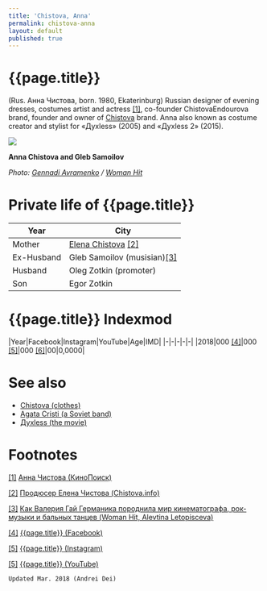 ```yaml
---
title: 'Chistova, Anna'
permalink: chistova-anna
layout: default
published: true
---
```


# {{page.title}}

(Rus. Анна Чистова, born. 1980, Ekaterinburg) Russian designer of evening dresses, costumes artist and actress <span id="a1">[\[1\]](#f1)</span>, co-founder ChistovaEndourova brand, founder and owner of [Chistova](chistova-clothes) brand. Anna also known as costume creator and stylist for «Духless» (2005) and «Духless 2» (2015).

![](http://www.womanhit.ru/media/CACHE/images/dynasty/dinastii4_6bRa2As/18341685626b30ca1e4f2497cdeabd74.png)

**Anna Chistova and Gleb Samoilov**


*Photo: [Gennadi Avramenko](avramenko-gennadi) / [Woman Hit](woman-hit)*

# Private life of {{page.title}}

|Year|City|
|-|-|
|Mother|[Elena Chistova](chistova-elena-producer) <span id="a2">[\[2\]](#f2)</span>|
|Ex-Husband|Gleb Samoilov (musisian)<span id="a3">[\[3\]](#f3)</span>|
|Husband|Oleg Zotkin (promoter)|
|Son|Egor Zotkin|


# {{page.title}} Indexmod

|Year|Facebook|Instagram|YouTube|Age|IMD|
|-|-|-|-|-|
|2018|000 <span id="a4">[\[4\]](#f4)</span>|000 <span id="a5">[\[5\]](#f5)</span>|000 <span id="a6">[\[6\]](#f6)</span>|00|0,0000|


# See also

+ [Chistova (clothes)](chistova-clothes)
+ [Agata Cristi (a Soviet band)](index)
+ [Духless (the movie)](index)

# Footnotes

[[1]](#a1) <span id="f1"></span> [Анна Чистова (КиноПоиск)](https://www.kinopoisk.ru/name/2004249/)

[[2]](#a2) <span id="f2"></span> [Продюсер Елена Чистова (Chistova.info)](http://chistova.info/biografiya)

[[3]](#a3) <span id="f3"></span> [Как Валерия Гай Германика породнила мир кинематографа, рок-музыки и бальных танцев (Woman Hit,
Alevtina Letopisceva)](http://www.womanhit.ru/stars/interview/2017-09-08-kak-valerija-gaj-germanika-porodnila-mir-kinematografa-rok-muzyki-i-balnyh-tantsev/)

[[4]](#a4) <span id="f4"></span> [{{page.title}} (Facebook)](https://www.kinopoisk.ru/name/2004249/)

[[5]](#a5) <span id="f5"></span> [{{page.title}} (Instagram)](index)

[[5]](#a6) <span id="f6"></span> [{{page.title}} (YouTube)](index)

`Updated Mar. 2018 (Andrei Dei)`
